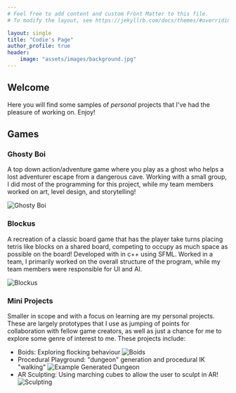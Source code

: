 ```yaml
---
# Feel free to add content and custom Front Matter to this file.
# To modify the layout, see https://jekyllrb.com/docs/themes/#overriding-theme-defaults

layout: single
title: "Codie's Page"
author_profile: true
header:
    image: "assets/images/background.jpg"
---
```

## Welcome

Here you will find some samples of *personal* projects that I've had the pleasure of working on. Enjoy!

## Games

### Ghosty Boi

A top down action/adventure game where you play as a ghost who helps a lost adventurer escape from a dangerous cave. Working with a small group, I did most of the programming for this project, while my team members worked on art, level design, and storytelling!

![Ghosty Boi](https://media.giphy.com/media/6dHFZoNBeb30Jerj1F/giphy.gif)

### Blockus

A recreation of a classic board game that has the player take turns placing tetris like blocks on a shared board, competing to occupy as much space as possible on the board! Developed with in c++ using SFML. Worked in a team, I primarily worked on the overall structure of the program, while my team members were responsible for UI and AI.

![Blockus](https://media.giphy.com/media/PRIrTjl41JlLP3t3Je/giphy.gif)

### Mini Projects

Smaller in scope and with a focus on learning are my personal projects. These are largely prototypes that I use as jumping of points for collaboration with fellow game creators, as well as just a chance for me to explore some genre of interest to me. These projects include:

- Boids: Exploring flocking behaviour 
![Boids](https://media.giphy.com/media/oFFGYuShLwrc9sl621/giphy.gif)
- Procedural Playground: "dungeon" generation and procedural IK "walking" ![Example Generated Dungeon](https://i.imgur.com/RM8AXtw.png)
- AR Sculpting: Using marching cubes to allow the user to sculpt in AR! ![Sculpting](https://media.giphy.com/media/HWMniKZr4nGcr8h5AS/giphy.gif)

